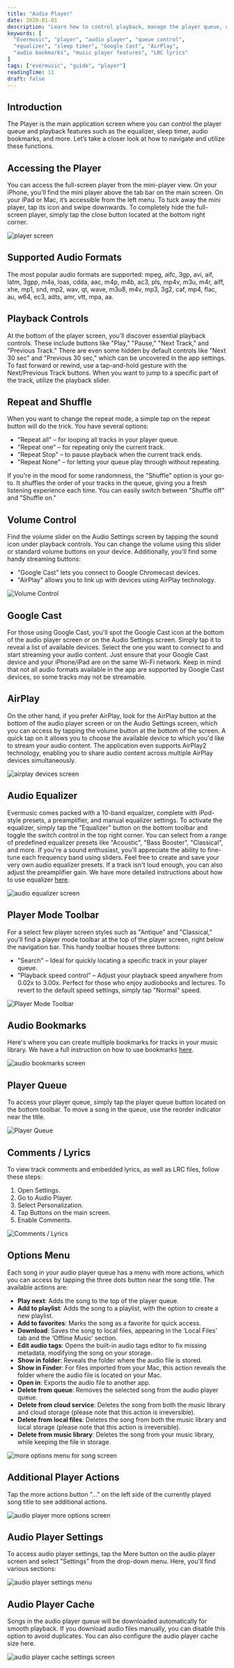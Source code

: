 ```yaml
---
title: "Audio Player"
date: 2020-01-01
description: "Learn how to control playback, manage the player queue, use the equalizer, AirPlay, Google Cast, audio bookmarks, and more in Evermusic."
keywords: [
  "Evermusic", "player", "audio player", "queue control",
  "equalizer", "sleep timer", "Google Cast", "AirPlay",
  "audio bookmarks", "music player features", "LRC lyrics"
]
tags: ["evermusic", "guide", "player"]
readingTime: 11
draft: false
---
```


## Introduction

The Player is the main application screen where you can control the player queue and playback features such as the equalizer, sleep timer, audio bookmarks, and more. Let’s take a closer look at how to navigate and utilize these functions.

## Accessing the Player

You can access the full-screen player from the mini-player view. On your iPhone, you’ll find the mini player above the tab bar on the main screen. On your iPad or Mac, it’s accessible from the left menu. To tuck away the mini player, tap its icon and swipe downwards. To completely hide the full-screen player, simply tap the close button located at the bottom right corner.

![player screen](21260c_1f52314f2ff24f2789ab08bcd18177a5~mv2.png)

## Supported Audio Formats

The most popular audio formats are supported: mpeg, aifc, 3gp, avi, aif, latm, 3gpp, m4a, loas, cdda, aac, m4p, m4b, ac3, pls, mp4v, m3u, m4r, aiff, xhe, mp1, snd, mp2, wav, qt, wave, m3u8, m4v, mp3, 3g2, caf, mp4, flac, au, w64, ec3, adts, amr, vtt, mpa, aa.

## Playback Controls

At the bottom of the player screen, you'll discover essential playback controls. These include buttons like "Play," "Pause," "Next Track," and "Previous Track." There are even some hidden by default controls like "Next 30 sec" and "Previous 30 sec," which can be uncovered in the app settings. To fast forward or rewind, use a tap-and-hold gesture with the Next/Previous Track buttons. When you want to jump to a specific part of the track, utilize the playback slider.

## Repeat and Shuffle

When you want to change the repeat mode, a simple tap on the repeat button will do the trick. You have several options:

- "Repeat all" – for looping all tracks in your player queue.
- "Repeat one" – for repeating only the current track.
- "Repeat Stop" – to pause playback when the current track ends.
- "Repeat None" – for letting your queue play through without repeating.

If you're in the mood for some randomness, the "Shuffle" option is your go-to. It shuffles the order of your tracks in the queue, giving you a fresh listening experience each time. You can easily switch between "Shuffle off" and "Shuffle on."

## Volume Control

Find the volume slider on the Audio Settings screen by tapping the sound icon under playback controls. You can change the volume using this slider or standard volume buttons on your device. Additionally, you'll find some handy streaming buttons:

- "Google Cast" lets you connect to Google Chromecast devices.
- "AirPlay" allows you to link up with devices using AirPlay technology.

![Volume Control](21260c_2294a6ed19fa40f38c6c0018c319e333~mv2.png)

## Google Cast

For those using Google Cast, you'll spot the Google Cast icon at the bottom of the audio player screen or on the Audio Settings screen. Simply tap it to reveal a list of available devices. Select the one you want to connect to and start streaming your audio content. Just ensure that your Google Cast device and your iPhone/iPad are on the same Wi-Fi network. Keep in mind that not all audio formats available in the app are supported by Google Cast devices, so some tracks may not be streamable.

## AirPlay

On the other hand, if you prefer AirPlay, look for the AirPlay button at the bottom of the audio player screen or on the Audio Settings screen, which you can access by tapping the volume button at the bottom of the screen. A quick tap on it allows you to choose the available device to which you'd like to stream your audio content. The application even supports AirPlay2 technology, enabling you to share audio content across multiple AirPlay devices simultaneously.

![airplay devices screen](21260c_da83814239054956a918e46cd4fcb557~mv2.jpeg)

## Audio Equalizer

Evermusic comes packed with a 10-band equalizer, complete with iPod-style presets, a preamplifier, and manual equalizer settings. To activate the equalizer, simply tap the "Equalizer" button on the bottom toolbar and toggle the switch control in the top right corner. You can select from a range of predefined equalizer presets like "Acoustic", "Bass Booster", "Classical", and more. If you're a sound enthusiast, you'll appreciate the ability to fine-tune each frequency band using sliders. Feel free to create and save your very own audio equalizer presets. If a track isn't loud enough, you can also adjust the preamplifier gain. We have more detailed instructions about how to use equalizer [here](https://www.everappz.com/post/how-to-use-the-audio-equalizer-on-your-iphone-ipad-mac-with-evermusic-and-flacbox).

![audio equalizer screen](21260c_99d91cee8fc04306b7a45e1bd64ad5ca~mv2.png)

## Player Mode Toolbar

For a select few player screen styles such as "Antique" and "Classical," you'll find a player mode toolbar at the top of the player screen, right below the navigation bar. This handy toolbar houses three buttons:

- "Search" – Ideal for quickly locating a specific track in your player queue.
- "Playback speed control" – Adjust your playback speed anywhere from 0.02x to 3.00x. Perfect for those who enjoy audiobooks and lectures. To revert to the default speed settings, simply tap "Normal" speed.

![Player Mode Toolbar](21260c_4d3d3f675b454c3c8429293b7c57e6ba~mv2.png)

## Audio Bookmarks

Here's where you can create multiple bookmarks for tracks in your music library. We have a full instruction on how to use bookmarks [here](https://www.everappz.com/post/how-to-listen-to-audiobooks-on-iphone-ipad-mac-using-evermusic).

![audio bookmarks screen](21260c_0b150b3657e0422386342dff57768b79~mv2.png)

## Player Queue

To access your player queue, simply tap the player queue button located on the bottom toolbar. To move a song in the queue, use the reorder indicator near the title.

![Player Queue](21260c_add18796aa274197bd23cda47bf3a1eb~mv2.png)

## Comments / Lyrics

To view track comments and embedded lyrics, as well as LRC files, follow these steps:

1. Open Settings.
2. Go to Audio Player.
3. Select Personalization.
4. Tap Buttons on the main screen.
5. Enable Comments.

![Comments / Lyrics](21260c_768197034bdd465e8eb2e39d0894e5e6~mv2.png)

## Options Menu

Each song in your audio player queue has a menu with more actions, which you can access by tapping the three dots button near the song title. The available actions are:

- **Play next**: Adds the song to the top of the player queue.
- **Add to playlist**: Adds the song to a playlist, with the option to create a new playlist.
- **Add to favorites**: Marks the song as a favorite for quick access.
- **Download**: Saves the song to local files, appearing in the ‘Local Files’ tab and the ‘Offline Music’ section.
- **Edit audio tags**: Opens the built-in audio tags editor to fix missing metadata, modifying the song on your storage.
- **Show in folder**: Reveals the folder where the audio file is stored.
- **Show in Finder**: For files imported from your Mac, this action reveals the folder where the audio file is located on your Mac.
- **Open in**: Exports the audio file to another app.
- **Delete from queue**: Removes the selected song from the audio player queue.
- **Delete from cloud service**: Deletes the song from both the music library and cloud storage (please note that this action is irreversible).
- **Delete from local files**: Deletes the song from both the music library and local storage (please note that this action is irreversible).
- **Delete from music library**: Deletes the song from your music library, while keeping the file in storage.

![more options menu for song screen](21260c_6880058abf6c4c2c92921db4d249c125~mv2.png)

## Additional Player Actions

Tap the more actions button "..." on the left side of the currently played song title to see additional actions.

![audio player more options screen](21260c_e9e9082de38f4c14bcbbd0c8abbe18b1~mv2.png)

## Audio Player Settings

To access audio player settings, tap the More button on the audio player screen and select "Settings" from the drop-down menu. Here, you'll find various sections:

![audio player settings menu](21260c_4c87f3644ba743bb8c7835aa793153f4~mv2.png)

## Audio Player Cache

Songs in the audio player queue will be downloaded automatically for smooth playback. If you download audio files manually, you can disable this option to avoid duplicates. You can also configure the audio player cache size here.

![audio player cache settings screen](21260c_beb32b8ff5ff408d8ac7d2d2a0d0e4c9~mv2.png)
